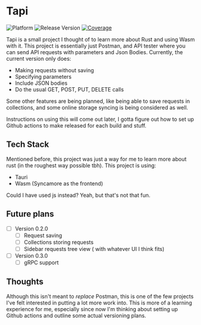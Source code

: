 # Tapi


![Platform](https://img.shields.io/badge/platform-windows%20%7C%20macos%20%7C%20linux-lightgrey)
![Release Version](https://img.shields.io/github/v/release/jolvera2001/tapi?include_prereleases)
[![Coverage](https://codecov.io/gh/jolvera2001/tapi/graph/badge.svg)](https://codecov.io/gh/jolvera2001/tapi)

Tapi is a small project I thought of to learn more about Rust and using Wasm with it. This project is essentially just Postman, and API tester where you can send API requests with parameters and Json Bodies. Currently, the current version only does:

- Making requests without saving
- Specifying parameters
- Include JSON bodies
- Do the usual GET, POST, PUT, DELETE calls

Some other features are being planned, like being able to save requests in collections, and some online storage syncing is being considered as well.

Instructions on using this will come out later, I gotta figure out how to set up Github actions to make released for each build and stuff.

## Tech Stack

Mentioned before, this project was just a way for me to learn more about rust (in the roughest way possible tbh). This project is using:

- Tauri
- Wasm (Syncamore as the frontend)

Could I have used js instead? Yeah, but that's not that fun.

## Future plans

- [ ] Version 0.2.0
  - [ ] Request saving
  - [ ] Collections storing requests
  - [ ] Sidebar requests tree view ( with whatever UI I think fits)
- [ ] Version 0.3.0
  - [ ] gRPC support

## Thoughts

Although this isn't meant to *replace* Postman, this is one of the few projects I've felt interested in putting a lot more work into. This is more of a learning experience for me, especially since now I'm thinking about setting up Github actions and outline some actual versioning plans.
